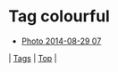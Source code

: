 <!--
title: Tag colourful
date: 2020-06-28T15:26:59.825Z
tags:
-->
# Tag colourful

 * [Photo 2014-08-29 07](96069294884.md)

| [Tags](tags.md) | [Top](index.md) |
